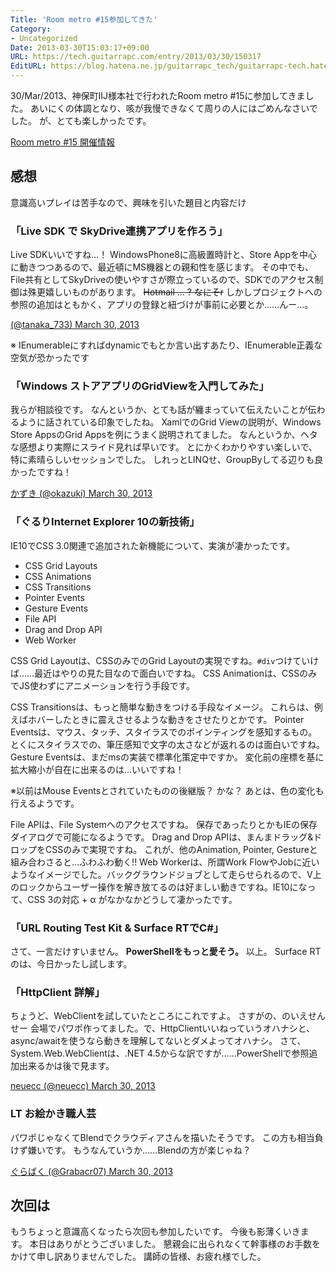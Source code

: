 ```yaml
---
Title: 'Room metro #15参加してきた'
Category:
- Uncategorized
Date: 2013-03-30T15:03:17+09:00
URL: https://tech.guitarrapc.com/entry/2013/03/30/150317
EditURL: https://blog.hatena.ne.jp/guitarrapc_tech/guitarrapc-tech.hatenablog.com/atom/entry/6802418398340424006
---
```



30/Mar/2013、神保町IIJ様本社で行われたRoom metro #15に参加してきました。 あいにくの体調となり、咳が我慢できなくて周りの人にはごめんなさいでした。 が、とても楽しかったです。

[Room metro #15 開催情報](http://metrostyledev.net/index.php/event/20130330/)

## 感想

意識高いプレイは苦手なので、興味を引いた題目と内容だけ

### 「Live SDK で SkyDrive連携アプリを作ろう」

Live SDKいいですね…！ WindowsPhone8に高級置時計と、Store Appを中心に動きつつあるので、最近頓にMS機器との親和性を感じます。 その中でも、File共有としてSkyDriveの使いやすさが際立っているので、SDKでのアクセス制御は殊更嬉しいものがあります。 <del datetime="2013-03-30T15:22:31+00:00">Hotmail ... ? なにそr</del> しかしプロジェクトへの参照の追加はともかく、アプリの登録と紐づけが事前に必要とか……んー…。

[(@tanaka_733) March 30, 2013](https://twitter.com/tanaka_733/status/317886958410018816)

※ IEnumerableにすればdynamicでもとか言い出すあたり、IEnumerable正義な空気が恐かったです

### 「Windows ストアアプリのGridViewを入門してみた」

我らが相談役です。 なんというか、とても話が纏まっていて伝えたいことが伝わるように話されている印象でしたね。 XamlでのGrid Viewの説明が、Windows Store AppsのGrid Appsを例にうまく説明されてました。 なんというか、ヘタな感想より実際にスライド見れば早いです。 とにかくわかりやすい楽しいで、特に素晴らしいセッションでした。 しれっとLINQせ、GroupByしてる辺りも良かったですね！

[かずき (@okazuki) March 30, 2013](https://twitter.com/okazuki/status/317898618159910914)

### 「ぐるりInternet Explorer 10の新技術」

IE10でCSS 3.0関連で追加された新機能について、実演が凄かったです。

- CSS Grid Layouts
- CSS Animations
- CSS Transitions
- Pointer Events
- Gesture Events
- File API
- Drag and Drop API
- Web Worker

CSS Grid Layoutは、CSSのみでのGrid Layoutの実現ですね。`#div`つけていけば……最近はやりの見た目なので面白いですね。 CSS Animationは、CSSのみでJS使わずにアニメーションを行う手段です。

CSS Transitionsは、もっと簡単な動きをつける手段なイメージ。 これらは、例えばホバーしたときに震えさせるような動きをさせたりとかです。
Pointer Eventsは、マウス、タッチ、スタイラスでのポインティングを感知するもの。 とくにスタイラスでの、筆圧感知で文字の太さなどが返れるのは面白いですね。
Gesture Eventsは、まだmsの実装で標準化策定中ですか。 変化前の座標を基に拡大縮小が自在に出来るのは…いいですね！

※以前はMouse Eventsとされていたものの後継版？ かな？ あとは、色の変化も行えるようです。

File APIは、File Systemへのアクセスですね。 保存であったりとかもIEの保存ダイアログで可能になるようです。
Drag and Drop APIは、まんまドラッグ&ドロップをCSSのみで実現ですね。 これが、他のAnimation, Pointer, Gestureと組み合わさると…ふわふわ動く!!
Web Workerは、所謂Work FlowやJobに近いようなイメージでした。バックグラウンドジョブとして走らせられるので、V上のロックからユーザー操作を解き放てるのは好ましい動きですね。IE10になって、CSS 3の対応 + α がなかなかどうして凄かったです。

### 「URL Routing Test Kit & Surface RTでC#」

さて、一言だけすいません。 **PowerShellをもっと愛そう。** 以上。 Surface RTのは、今日かったし試します。

### 「HttpClient 詳解」

ちょうど、WebClientを試していたところにこれですよ。 さすがの、のいえせんせー 会場でパワポ作ってました。で、HttpClientいいねっていうオハナシと、async/awaitを使うなら動きを理解してないとダメよってオハナシ。 さて、System.Web.WebClientは、.NET 4.5からな訳ですが……PowerShellで参照追加出来るかは後で見ます。

[neuecc (@neuecc) March 30, 2013](https://twitter.com/neuecc/status/317914578593910784)

### LT お絵かき職人芸

パワポじゃなくてBlendでクラウディアさんを描いたそうです。 この方も相当負けず嫌いです。 もうなんていうか……Blendの方が楽じゃね？

[ぐらばく (@Grabacr07) March 30, 2013](https://twitter.com/Grabacr07/status/317923638416392192)

## 次回は

もうちょっと意識高くなったら次回も参加したいです。
今後も影薄くいきます。 本日はありがとうございました。
懇親会に出られなくて幹事様のお手数をかけて申し訳ありませんでした。
講師の皆様、お疲れ様でした。
